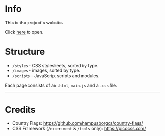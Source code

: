 # Info
This is the project's website.

Click [here](https://prodis-opus19.github.io/) to open.


# Structure
* `/styles` - CSS stylesheets, sorted by type.
* `/images` - images, sorted by type.
* `/scripts` - JavaScript scripts and modules.


Each page consists of an `.html`, `main.js` and a `.css` file.


---


# Credits

* Country Flags: https://github.com/hampusborgos/country-flags/
* CSS Framework (`/experiment` & `/tools` only): https://picocss.com/

